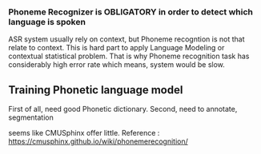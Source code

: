 
### Phoneme Recognizer is OBLIGATORY in order to detect which language is spoken

ASR system usually rely on context, but Phoneme recogntion is not that relate to context.
This is hard part to apply Language Modeling or contextual statistical problem.
That is why Phoneme recognition task has considerably high error rate which means, system would be slow.

## Training Phonetic language model
First of all, need good Phonetic dictionary.
Second,       need to annotate, segmentation




seems like CMUSphinx offer little.
Reference : https://cmusphinx.github.io/wiki/phonemerecognition/
